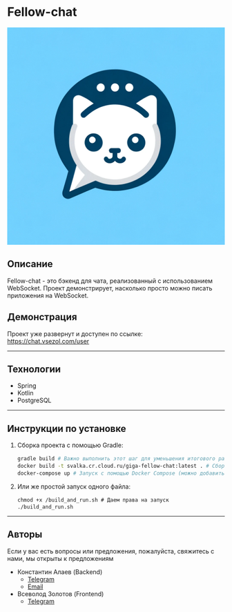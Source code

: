 # Fellow-chat

![Fellow-chat Logo](images/logo.webp)

## Описание

Fellow-chat - это бэкенд для чата, реализованный с использованием WebSocket. Проект демонстрирует, насколько просто
можно писать приложения на WebSocket.

## Демонстрация

Проект уже развернут и доступен по ссылке: https://chat.vsezol.com/user

---

## Технологии

- Spring
- Kotlin
- PostgreSQL

---

## Инструкции по установке

1. Сборка проекта с помощью Gradle:

   ```bash
   gradle build # Важно выполнить этот шаг для уменьшения итогового размера Docker-образа.
   docker build -t svalka.cr.cloud.ru/giga-fellow-chat:latest . # Сборка Docker-образа:
   docker-compose up # Запуск с помощью Docker Compose (можно добавить флаг `-d` для запуска в фоновом режиме)
   ```
2. Или же простой запуск одного файла:

    ```shell
   chmod +x /build_and_run.sh # Даем права на запуск
   ./build_and_run.sh 
   ```

---

## Авторы

Если у вас есть вопросы или предложения, пожалуйста, свяжитесь с нами, мы открыты к предложениям

- Константин Алаев (Backend)
    - [Telegram](https://t.me/alaev_dev)
    - [Email](mailto:alaevdev@gmail.com?subject=Fellow-chat)
- Всеволод Золотов (Frontend)
    - [Telegram](https://t.me/vsezold)
